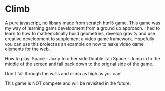 # Climb
A pure javascript, no library made from scratch html5 game. This game was my way of learning game development from a ground up approach. I had to learn to how to mathematically build geometries, develop gravity and use creative development to supplement a video game framework. Hopefully you can use this project as an example on how to make video game elements for the web. 


How to play. 
Space - Jump to other side
Double Tap Space - Jump in to the middle of the screen and fall back down to the original side of the game. 


Don't fall through the walls and climb as high as you can!


This game is NOT complete and will be revisited in the future. 

